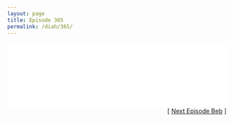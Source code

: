 ```yaml
---
layout: page
title: Episode 365
permalink: /diah/365/
---
```


<iframe allowfullscreen="true" frameborder="0" style="width:100%;" marginheight="0" marginwidth="0" mozallowfullscreen="true" scrolling="NO" src="//gdriveplayer.us/embed2.php?link=q4ucOzcnLOmcss6Dy%252BLPkwQ9I%252BRte6Hx5Hg%252BhsnsgRPCq33foYObyWTjW7NY5YEBj9ZhKoktIxhRjcH8JXS9tRRbJ%252FgjWZIouiWNC7ewu4ddnlATbcK4edMeArDQXmS4ZQN8IpZ4sU8FT31EU10WJiT1Y31fmp7eaSsydxMwaFklfuv%252F%252Bk7Ivbu%252F6HMHP18rQFqIicB2GRKK%252FXimzN3kkl&amp;no_adult=yes" webkitallowfullscreen="true"></iframe>

<div align="right">[ <a href="/diah/366/">Next Episode Beb</a> ]</div>

